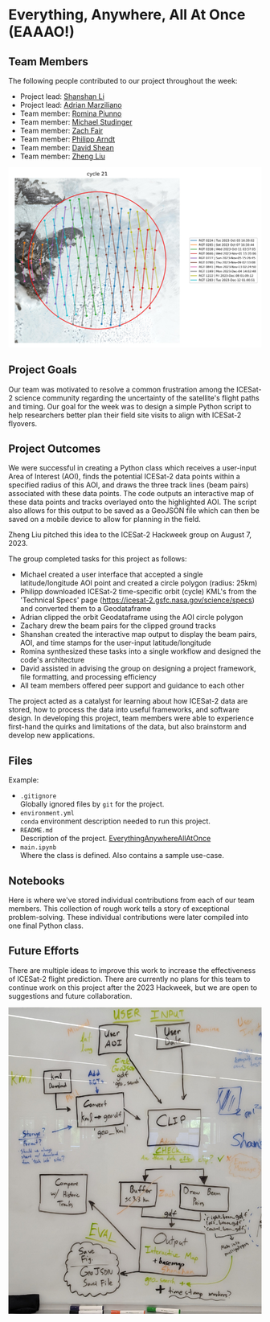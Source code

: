 # Everything, Anywhere, All At Once (EAAAO!)

## Team Members

The following people contributed to our project throughout the week:
* Project lead: [Shanshan Li](https://github.com/sophie8910)
* Project lead: [Adrian Marziliano](https://github.com/AdrianMarzil)
* Team member: [Romina Piunno](https://github.com/RomiP)
* Team member: [Michael Studinger](https://science.gsfc.nasa.gov/sed/bio/michael.studinger)
* Team member: [Zach Fair](https://github.com/zachghiaccio)
* Team member: [Philipp Arndt](https://github.com/fliphilipp)
* Team member: [David Shean](https://github.com/dshean)
* Team member: [Zheng Liu](https://github.com/liuzheng-arctic)

![example teaser image](https://raw.githubusercontent.com/fliphilipp/images/main/example_plot%20(1).jpg)

## Project Goals

Our team was motivated to resolve a common frustration among the ICESat-2 science community regarding the uncertainty of the satellite's flight paths and timing.
Our goal for the week was to design a simple Python script to help researchers better plan their field site visits to align with ICESat-2 flyovers.


## Project Outcomes
We were successful in creating a Python class which receives a user-input Area of Interest (AOI), finds the potential ICESat-2 data points within a specified radius of this AOI, and draws the three track lines (beam pairs) associated with these data points. The code outputs an interactive map of these data points and tracks overlayed onto the highlighted AOI. The script also allows for this output to be saved as a GeoJSON file which can then be saved on a mobile device to allow for planning in the field.

Zheng Liu pitched this idea to the ICESat-2 Hackweek group on August 7, 2023.

The group completed tasks for this project as follows:
* Michael created a user interface that accepted a single latitude/longitude AOI point and created a circle polygon (radius: 25km)
* Philipp downloaded ICESat-2 time-specific orbit (cycle) KML's from the 'Technical Specs' page (https://icesat-2.gsfc.nasa.gov/science/specs) and converted them to a Geodataframe
* Adrian clipped the orbit Geodataframe using the AOI circle polygon
* Zachary drew the beam pairs for the clipped ground tracks
* Shanshan created the interactive map output to display the beam pairs, AOI, and time stamps for the user-input latitude/longitude
* Romina synthesized these tasks into a single workflow and designed the code's architecture
* David assisted in advising the group on designing a project framework, file formatting, and processing efficiency
* All team members offered peer support and guidance to each other

The project acted as a catalyst for learning about how ICESat-2 data are stored, how to process the data into useful frameworks, and software design. In developing this project, team members were able to experience first-hand the quirks and limitations of the data, but also brainstorm and develop new applications.

## Files
Example:
* `.gitignore`
<br> Globally ignored files by `git` for the project.
* `environment.yml`
<br> `conda` environment description needed to run this project.
* `README.md`
<br> Description of the project. [EverythingAnywhereAllAtOnce](https://github.com/ICESAT-2HackWeek/EverythingAnyWhereAllAtOnce)
* `main.ipynb`
<br> Where the class is defined. Also contains a sample use-case.

## Notebooks
Here is where we've stored individual contributions from each of our team members. This collection of rough work tells a story of exceptional problem-solving. These individual contributions were later compiled into one final Python class. 
  
## Future Efforts

There are multiple ideas to improve this work to increase the effectiveness of ICESat-2 flight prediction.
There are currently no plans for this team to continue work on this project after the 2023 Hackweek, but we are open to suggestions and future collaboration.

![whiteboard notes](https://raw.githubusercontent.com/fliphilipp/images/main/PXL_20230809_234808751.MP.jpg)
